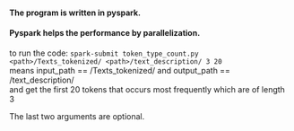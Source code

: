 #### The program is written in pyspark.
#### Pyspark helps the performance by parallelization.

to run the code:
`spark-submit token_type_count.py <path>/Texts_tokenized/ <path>/text_description/ 3 20`  
means input_path == <path>/Texts_tokenized/ and output_path == <path>/text_description/  
and get the first 20 tokens that occurs most frequently which are of length 3  

The last two arguments are optional.
